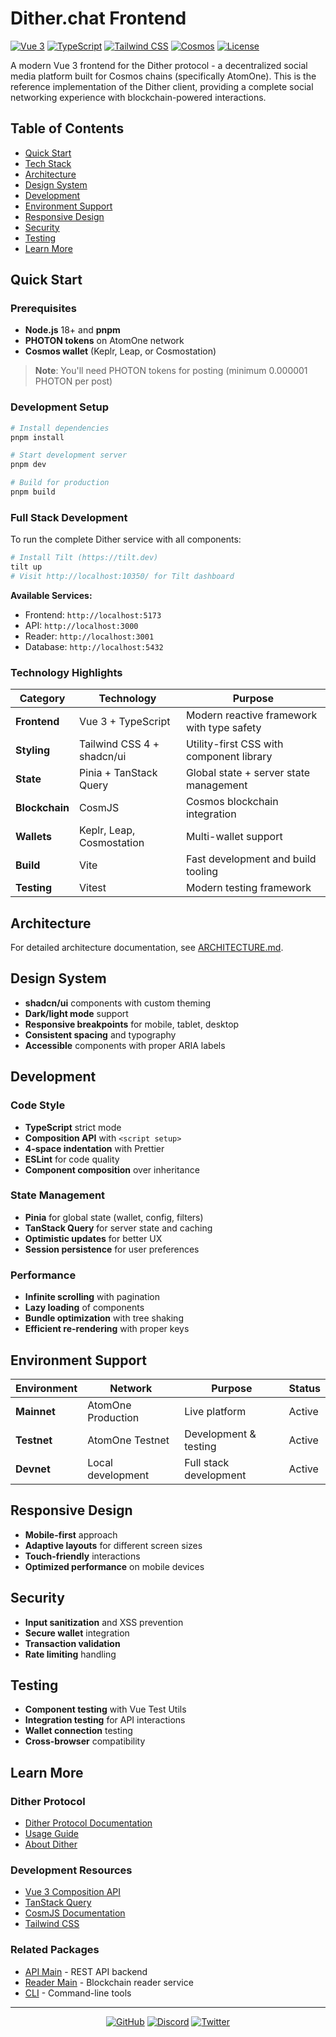 # Dither.chat Frontend

[![Vue 3](https://img.shields.io/badge/Vue-3.x-4FC08D?style=flat-square&logo=vue.js)](https://vuejs.org/)
[![TypeScript](https://img.shields.io/badge/TypeScript-5.x-3178C6?style=flat-square&logo=typescript)](https://www.typescriptlang.org/)
[![Tailwind CSS](https://img.shields.io/badge/Tailwind-4.x-06B6D4?style=flat-square&logo=tailwindcss)](https://tailwindcss.com/)
[![Cosmos](https://img.shields.io/badge/Cosmos-AtomOne-2E3148?style=flat-square&logo=cosmos)](https://cosmos.network/)
[![License](https://img.shields.io/badge/License-MIT-blue?style=flat-square)](LICENSE)

A modern Vue 3 frontend for the Dither protocol - a decentralized social media platform built for Cosmos chains (specifically AtomOne). This is the reference implementation of the Dither client, providing a complete social networking experience with blockchain-powered interactions.

## Table of Contents

- [Quick Start](#quick-start)
- [Tech Stack](#tech-stack)
- [Architecture](./ARCHITECTURE.md)
- [Design System](#design-system)
- [Development](#development)
- [Environment Support](#environment-support)
- [Responsive Design](#responsive-design)
- [Security](#security)
- [Testing](#testing)
- [Learn More](#learn-more)

## Quick Start

### Prerequisites

- **Node.js** 18+ and **pnpm**
- **PHOTON tokens** on AtomOne network
- **Cosmos wallet** (Keplr, Leap, or Cosmostation)

> **Note**: You'll need PHOTON tokens for posting (minimum 0.000001 PHOTON per post)

### Development Setup

```bash
# Install dependencies
pnpm install

# Start development server
pnpm dev

# Build for production
pnpm build
```

### Full Stack Development

To run the complete Dither service with all components:

```bash
# Install Tilt (https://tilt.dev)
tilt up
# Visit http://localhost:10350/ for Tilt dashboard
```

**Available Services:**

- Frontend: `http://localhost:5173`
- API: `http://localhost:3000`
- Reader: `http://localhost:3001`
- Database: `http://localhost:5432`

### Technology Highlights

| Category       | Technology                 | Purpose                                    |
| -------------- | -------------------------- | ------------------------------------------ |
| **Frontend**   | Vue 3 + TypeScript         | Modern reactive framework with type safety |
| **Styling**    | Tailwind CSS 4 + shadcn/ui | Utility-first CSS with component library   |
| **State**      | Pinia + TanStack Query     | Global state + server state management     |
| **Blockchain** | CosmJS                     | Cosmos blockchain integration              |
| **Wallets**    | Keplr, Leap, Cosmostation  | Multi-wallet support                       |
| **Build**      | Vite                       | Fast development and build tooling         |
| **Testing**    | Vitest                     | Modern testing framework                   |

## Architecture

For detailed architecture documentation, see [ARCHITECTURE.md](./ARCHITECTURE.md).

## Design System

- **shadcn/ui** components with custom theming
- **Dark/light mode** support
- **Responsive breakpoints** for mobile, tablet, desktop
- **Consistent spacing** and typography
- **Accessible** components with proper ARIA labels

## Development

### Code Style

- **TypeScript** strict mode
- **Composition API** with `<script setup>`
- **4-space indentation** with Prettier
- **ESLint** for code quality
- **Component composition** over inheritance

### State Management

- **Pinia** for global state (wallet, config, filters)
- **TanStack Query** for server state and caching
- **Optimistic updates** for better UX
- **Session persistence** for user preferences

### Performance

- **Infinite scrolling** with pagination
- **Lazy loading** of components
- **Bundle optimization** with tree shaking
- **Efficient re-rendering** with proper keys

## Environment Support

| Environment | Network            | Purpose                | Status |
| ----------- | ------------------ | ---------------------- | ------ |
| **Mainnet** | AtomOne Production | Live platform          | Active |
| **Testnet** | AtomOne Testnet    | Development & testing  | Active |
| **Devnet**  | Local development  | Full stack development | Active |

## Responsive Design

- **Mobile-first** approach
- **Adaptive layouts** for different screen sizes
- **Touch-friendly** interactions
- **Optimized performance** on mobile devices

## Security

- **Input sanitization** and XSS prevention
- **Secure wallet** integration
- **Transaction validation**
- **Rate limiting** handling

## Testing

- **Component testing** with Vue Test Utils
- **Integration testing** for API interactions
- **Wallet connection** testing
- **Cross-browser** compatibility

## Learn More

### Dither Protocol

- [Dither Protocol Documentation](./docs/guides/protocol.md)
- [Usage Guide](./docs/guides/usage.md)
- [About Dither](./docs/README.md)

### Development Resources

- [Vue 3 Composition API](https://vuejs.org/guide/extras/composition-api-faq.html)
- [TanStack Query](https://tanstack.com/query/latest)
- [CosmJS Documentation](https://cosmos.github.io/cosmjs/)
- [Tailwind CSS](https://tailwindcss.com/docs)

### Related Packages

- [API Main](../api-main/README.md) - REST API backend
- [Reader Main](../reader-main/README.md) - Blockchain reader service
- [CLI](../cli/README.md) - Command-line tools

---

<div align="center">

[![GitHub](https://img.shields.io/badge/GitHub-Repository-181717?style=flat-square&logo=github)](https://github.com/your-org/dither.chat)
[![Discord](https://img.shields.io/badge/Discord-Community-5865F2?style=flat-square&logo=discord)](https://discord.gg/dither)
[![Twitter](https://img.shields.io/badge/Twitter-Follow-1DA1F2?style=flat-square&logo=twitter)](https://twitter.com/dither_chat)

</div>
